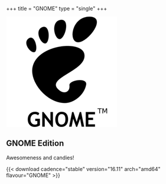 +++
title = "GNOME"
type = "single"
+++

[![GNOME logo](/img/gnome-logo.png)](http://dl.sabayon.org/stable/Sabayon_Linux_16.11_amd64_GNOME.iso)

## GNOME Edition

Awesomeness and candies!

{{< download cadence="stable" version="16.11" arch="amd64" flavour="GNOME" >}}
